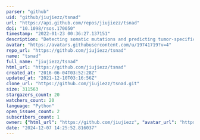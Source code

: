 ```yaml
---
parser: "github"
uid: "github/jiujiezz/tsnad"
url: "https://api.github.com/repos/jiujiezz/tsnad"
doi: "10.1098/rsos.170050"
timestamp: "2022-01-23 00:36:27.137151"
description: "Detecting somatic mutations and predicting tumor-specific neo-antigens"
avatar: "https://avatars.githubusercontent.com/u/19741719?v=4"
repo_url: "https://github.com/jiujiezz/tsnad"
name: "tsnad"
full_name: "jiujiezz/tsnad"
html_url: "https://github.com/jiujiezz/tsnad"
created_at: "2016-06-04T03:52:28Z"
updated_at: "2021-12-10T03:16:56Z"
clone_url: "https://github.com/jiujiezz/tsnad.git"
size: 311563
stargazers_count: 20
watchers_count: 20
language: "Python"
open_issues_count: 2
subscribers_count: 1
owner: {"html_url": "https://github.com/jiujiezz", "avatar_url": "https://avatars.githubusercontent.com/u/19741719?v=4", "login": "jiujiezz", "type": "User"}
date: "2024-12-07 14:25:52.816037"
---
```

